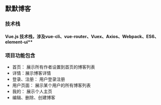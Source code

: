 ## 默默博客
### 技术栈
#### Vue.js 技术栈，涉及vue-cli、vue-router、Vuex、Axios、Webpack、ES6、element-ui**

### 项目功能包含

- 首页： 展示所有作者设置到首页的博客列表
- 详情：展示博客详情
- 登录、注册： 用户登录注册
- 用户页面： 展示某个用户的所有博客列表
- 我的： 展示个人主页
- 编辑、删除、创建博客
